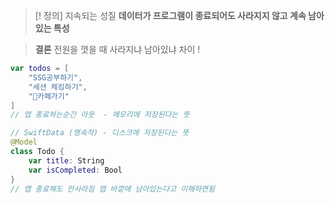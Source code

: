 > [! 정의]
> 지속되는 성질 
> **데이터가 프로그램이 종료되어도 사라지지 않고 계속 남아있는 특성**

>**결론**
>전원을 껏을 때 사라지냐 남아있냐 차이 !

```swift title="swiftData"
var todos = [
    "SSG공부하기",
    "세션 체킹하기",
    "카페가기"
]
// 앱 종료하는순간 아웃  - 메모리에 저장된다는 뜻

// SwiftData (영속적) - 디스크에 저장된다는 뜻
@Model
class Todo {
    var title: String
    var isCompleted: Bool
}
// 앱 종료해도 안사라짐 앱 바깥에 남아있는다고 이해하면됨 
```

